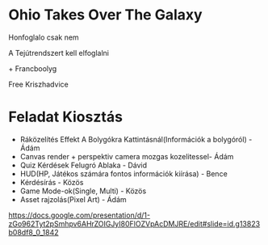 <h1> Ohio Takes Over The Galaxy</h1>
<p>Honfoglalo csak nem</p>
<p>A Tejútrendszert kell elfoglalni</p>
<p>+ Francboolyg</p>
<p>Free Kriszhadvice</p>

<h1> Feladat Kiosztás</h1>
<ul>
    <li>Ráközelítés Effekt A Bolygókra Kattintásnál(Információk a bolygóról) - Ádám</li>
    <li>Canvas render + perspektiv camera mozgas kozelitessel- Ádám </li>
    <li>Quiz Kérdések Felugró Ablaka - Dávid</li>
    <li>HUD(HP, Játékos számára fontos információk kiírása) - Bence</li>
    <li>Kérdésírás - Közös</li>
    <li>Game Mode-ok(Single, Multi) - Közös</li>
    <li>Asset rajzolás(Pixel Art) - Ádám</li>
</ul>

https://docs.google.com/presentation/d/1-zGo962Tyt2pSmhpv6AHrZOIGJyI80FlOZVpAcDMJRE/edit#slide=id.g13823b08df8_0_1842
